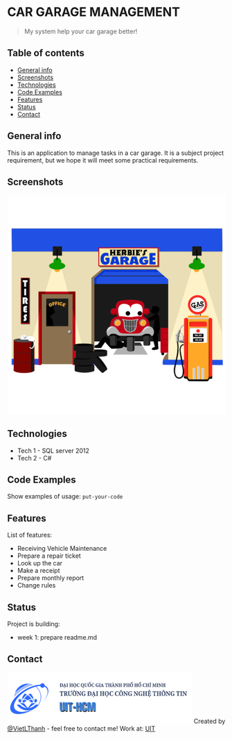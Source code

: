 # CAR GARAGE MANAGEMENT
> My system help your car garage better! 

## Table of contents
* [General info](#general-info)
* [Screenshots](#screenshots)
* [Technologies](#technologies)
* [Code Examples](#Code-Examples)
* [Features](#features)
* [Status](#status)
* [Contact](#contact)

## General info
This is an application to manage tasks in a car garage. 
It is a subject project requirement, but we hope it will meet some practical requirements.

## Screenshots
![Example screenshot](./car.jpg)

## Technologies
* Tech 1 - SQL server 2012
* Tech 2 - C#

## Code Examples
Show examples of usage:
`put-your-code`

## Features
List of features:
* Receiving Vehicle Maintenance
* Prepare a repair ticket
* Look up the car
* Make a receipt
* Prepare monthly report
* Change rules

## Status
Project is building:
* week 1: prepare readme.md

## Contact
![uit](./picture.png)
Created by [@VietLThanh](https://www.facebook.com/thanhviet.loe) - feel free to contact me!
Work at: [UIT](https://www.uit.edu.vn/)

